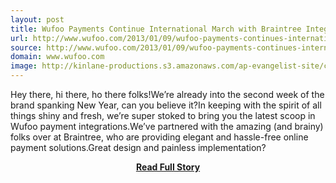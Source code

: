 ```yaml
---
layout: post
title: Wufoo Payments Continue International March with Braintree Integration
url: http://www.wufoo.com/2013/01/09/wufoo-payments-continues-international-march-with-braintree-integration/
source: http://www.wufoo.com/2013/01/09/wufoo-payments-continues-international-march-with-braintree-integration/
domain: www.wufoo.com
image: http://kinlane-productions.s3.amazonaws.com/ap-evangelist-site/curated/screenshots/5463_www_wufoo_com.png
---
```


<p>Hey there, hi there, ho there folks!We’re already into the second week of the brand spanking New Year, can you believe it?In keeping with the spirit of all things shiny and fresh, we’re super stoked to bring you the latest scoop in Wufoo payment integrations.We’ve partnered with the amazing (and brainy) folks over at Braintree, who are providing elegant and hassle-free online payment solutions.Great design and painless implementation?</p>
<center><p><a href="http://www.wufoo.com/2013/01/09/wufoo-payments-continues-international-march-with-braintree-integration/" style='padding:25px; font-sze:18px; font-weight: bold;'>Read Full Story</a></p></center>
